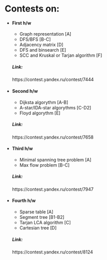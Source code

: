 <h1>Contests on:</h1>
<ul>
  <li>
    <h4>First h/w</h4>
    <ul>
      <li>Graph representation [A]</li>
      <li>DFS/BFS [B-C]</li>
      <li>Adjacency matrix [D]</li>
      <li>DFS and binsearch [E]</li>
      <li>SCC and Kruskal or Tarjan algorithm [F]</li>
    </ul>
    <h5>Link:</h5>
    https://contest.yandex.ru/contest/7444
  </li>
  <li>
    <h4>Second h/w</h4>
    <ul>
      <li>Dijksta algorythm [A-B]</li>
      <li>A-star/IDA-star algorythms [C-D2]</li>
      <li>Floyd algorythm [E]</li>
    </ul>
    <h5>Link:</h5>
    https://contest.yandex.ru/contest/7658
  </li>
  <li>
    <h4>Third h/w</h4>
    <ul>
      <li>Minimal spanning tree problem [A]</li>
      <li>Max flow problem [B-C]</li>
    </ul>
    <h5>Link:</h5>
    https://contest.yandex.ru/contest/7947
  </li>
  <li>
    <h4>Fourth h/w</h4>
    <ul>
      <li>Sparse table [A]</li>
      <li>Segment tree [B1-B2]</li>
      <li>Tarjan LCA algorithm [C]</li>
      <li>Cartesian tree [D]</li>
    </ul>
    <h5>Link:</h5>
    https://contest.yandex.ru/contest/8124
  </li>
</ul>
